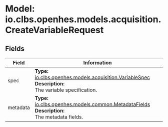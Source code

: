 # Model: io.clbs.openhes.models.acquisition.CreateVariableRequest

## Fields

| Field | Information |
| --- | --- |
| spec | <b>Type:</b> [io.clbs.openhes.models.acquisition.VariableSpec](model-io-clbs-openhes-models-acquisition-variablespec.md)<br><b>Description:</b><br>The variable specification. |
| metadata | <b>Type:</b> [io.clbs.openhes.models.common.MetadataFields](model-io-clbs-openhes-models-common-metadatafields.md)<br><b>Description:</b><br>The metadata fields. |

